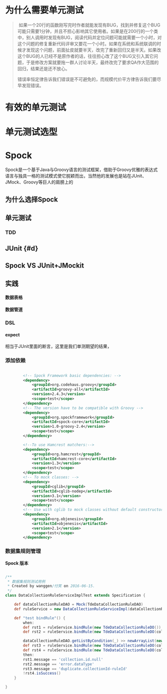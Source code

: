 # 为什么需要单元测试

> &nbsp;如果一个20行的函数刚写完时作者就能发现有BUG，找到并修复这个BUG可能只需要1分钟，并且不担心影响其它使用者。如果是在200行的一个类中，别人调用时发现有BUG，阅读代码并定位问题可能就需要一个小时，对这个问题的修复重新代码评审又要花一个小时。如果在系统和系统联调的时候才发现这个问题，前面扯皮就要半天，改完了重新回归又是半天。如果改这个BUG的人已经不是原作者的话，往往担心改了这个BUG又引入其它问题，于是修改方案就要拖一群人讨论半天，最终改完了要求QA作大范围的回归，结果还是还不放心。
> 
> 错误率恒定律告诉我们错误是不可避免的，而规模代价平方律告诉我们要尽早发现错误。

# 有效的单元测试

# 单元测试选型

# Spock

Spock是一个基于Java与Groovy语言的测试框架，借助于Groovy优雅的表达式语言与独具一格的测试模式使它脱颖而出，当然他的发展也是站在JUnit、JMock、Groovy等巨人的肩膀上的

## 为什么选择Spock

## 单元测试

### TDD

## JUnit {#d}

## Spock VS JUnit+JMockit

## 实践

#### 数据表格

#### 数据管道

### DSL

#### expect

相当于JUnit里面的断言，这里是我们单测期望的结果，

### 添加依赖

```xml

        <!-- Spock Framework basic dependencies: -->
        <dependency>
            <groupId>org.codehaus.groovy</groupId>
            <artifactId>groovy-all</artifactId>
            <version>2.4.3</version>
            <scope>test</scope>
        </dependency>
        <!-- The version have to be compatible with Groovy -->
        <dependency>
            <groupId>org.spockframework</groupId>
            <artifactId>spock-core</artifactId>
            <version>1.0-groovy-2.4</version>
            <scope>test</scope>
        </dependency>

        <!--To use Hamcrest matchers:-->
        <dependency>
            <groupId>org.hamcrest</groupId>
            <artifactId>hamcrest-core</artifactId>
            <version>1.3</version>
            <scope>test</scope>
        </dependency>
        <!-- To mock classes: -->
        <dependency>
            <groupId>cglib</groupId>
            <artifactId>cglib-nodep</artifactId>
            <version>3.1</version>
            <scope>test</scope>
        </dependency>
        <!-- Use with cglib to mock classes without default constructor: -->
        <dependency>
            <groupId>org.objenesis</groupId>
            <artifactId>objenesis</artifactId>
            <version>2.1</version>
            <scope>test</scope>
        </dependency>
```

### 数据集规则管理

**Spock 版本**

```groovy

/**
 * 数据集规则测试用例
 * Created by wanggen/付笑 on 2016-06-15.
 */
class DataCollectionRuleServiceImplTest extends Specification {

    def dataCollectionRuleDAO = Mock(TdeDataCollectionRuleDAO)
    def ruleService = new DataCollectionRuleServiceImpl(dataCollectionRuleDAO: dataCollectionRuleDAO)

    def "test bindRule"() {
        when:
        def rst1 = ruleService.bindRule(new TdeDataCollectionRuleDO())
        def rst2 = ruleService.bindRule(new TdeDataCollectionRuleDO(collectionId: 1, ruleId: 1))

        dataCollectionRuleDAO.getListByCondition(_) >> newArrayList(new TdeDataCollectionRuleDO()) >> newArrayList()
        def rst3 = ruleService.bindRule(new TdeDataCollectionRuleDO(collectionId: 1, ruleId: 1, dataType: 1))
        def rst4 = ruleService.bindRule(new TdeDataCollectionRuleDO(collectionId: 1, ruleId: 2, dataType: 1))
        then:
        rst1.message == 'collection.id.null'
        rst2.message == 'error.dataType'
        rst3.message == 'duplicate.collectionId-ruleId'
        !rst4.isSuccess()
    }

}
```

